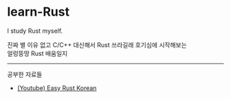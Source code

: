 # learn-Rust
I study Rust myself.

진짜 별 이유 없고 C/C++ 대신해서 Rust 쓰라길래 호기심에 시작해보는  
얼렁뚱땅 Rust 배움일지
***
공부한 자료들
- [(Youtube) Easy Rust Korean](https://youtube.com/playlist?list=PLfllocyHVgsSJf1zO6k6o3SX2mbZjAqYE&si=xAdeSAK677_dZ2z-)
